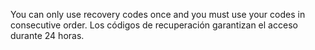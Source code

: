 You can only use recovery codes once and you must use your codes in consecutive order. Los códigos de recuperación garantizan el acceso durante 24 horas.

